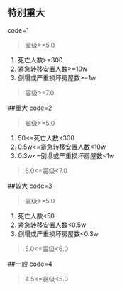## 特别重大
code=1
> 震级>=5.0
1. 死亡人数>=300
2. 紧急转移安置人数>=10w
3. 倒塌或严重损坏房屋数>=1w
> 震级>=7.0

##重大
code=2
> 震级>=5.0
1. 50<=死亡人数<300
2. 0.5w<=紧急转移安置人数<10w
3. 0.3w<=倒塌或严重损坏房屋数<1w
> 6.0<=震级<7.0

##较大
code=3
> 震级>=5.0
1. 死亡人数<50
2. 紧急转移安置人数<0.5w
3. 倒塌或严重损坏房屋数<0.3w
> 5.0<=震级<6.0

##一般
code=4
> 4.5<=震级<5.0